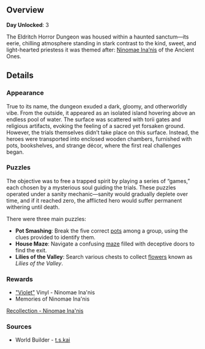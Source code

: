<!-- title: Eldritch Horror Dungeon -->
<!-- quote: Some say I'm acting as a guide, to help them move on. But to me, I'm just keeping them company. -->
<!-- chapters: 0 -->
<!-- images: (Eldritch Horror Dungeon's Entry), (Eldritch Horror Dungeon Overview #1), (Eldritch Horror Dungeon Overview #2), (Eldritch Horror Dungeon Overview #3), Eldritch Horror Dungeon Overview #4) -->
<!-- model: false -->

## Overview

**Day Unlocked**: 3

The Eldritch Horror Dungeon was housed within a haunted sanctum—its eerie, chilling atmosphere standing in stark contrast to the kind, sweet, and light-hearted priestess it was themed after: [Ninomae Ina’nis](#entry:ina-entry) of the Ancient Ones.

## Details

### Appearance

True to its name, the dungeon exuded a dark, gloomy, and otherworldly vibe. From the outside, it appeared as an isolated island hovering above an endless pool of water. The surface was scattered with torii gates and religious artifacts, evoking the feeling of a sacred yet forsaken ground. However, the trials themselves didn’t take place on this surface. Instead, the heroes were transported into enclosed wooden chambers, furnished with pots, bookshelves, and strange décor, where the first real challenges began.

### Puzzles

The objective was to free a trapped spirit by playing a series of “games,” each chosen by a mysterious soul guiding the trials. These puzzles operated under a sanity mechanic—sanity would gradually deplete over time, and if it reached zero, the afflicted hero would suffer permanent withering until death.

There were three main puzzles:

- **Pot Smashing**: Break the five correct [pots](https://www.youtube.com/live/N3v-MJXHQ0w?si=jWPSiUlHzjpY3R3E&t=3275) among a group, using the clues provided to identify them.
- **House Maze**: Navigate a confusing [maze](https://www.youtube.com/live/N3v-MJXHQ0w?si=7nPVVdHr_PtQeouW&t=3540) filled with deceptive doors to find the exit.
- **Lilies of the Valley**: Search various chests to collect [flowers](https://www.youtube.com/live/N3v-MJXHQ0w?si=2D9pH-3fNKE1RX3u&t=4573) known as _Lilies of the Valley_.

### Rewards

- ["Violet"](https://www.youtube.com/watch?v=8ZdLXELdF9Q&ab_channel=NinomaeIna%27nisCh.hololive-EN) Vinyl - Ninomae Ina'nis
- Memories of Ninomae Ina'nis

[Recollection - Ninomae Ina'nis](#embed:https://www.youtube.com/watch?v=QE5Ow4L1Zt8&pp=ygUQcmVjb2xsZWN0aW9uIGluYQ%3D%3D)

### Sources

- World Builder - [t.s.kai](https://x.com/tskai_xx/status/1830984777304015120/photo/1)

